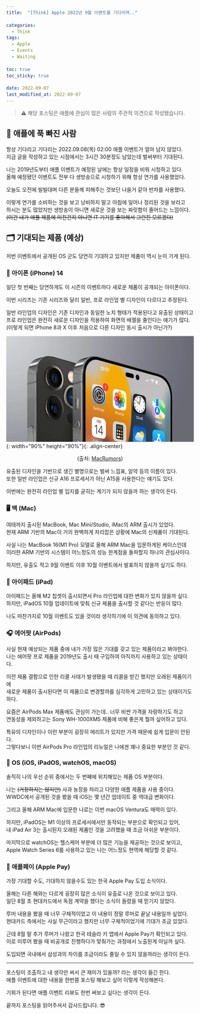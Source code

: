```yaml
---
title:  "[Think] Apple 2022년 9월 이벤트를 기다리며.."

categories:
  - Think
tags:
  - Apple
  - Events
  - Waiting

toc: true
toc_sticky: true

date: 2022-09-07
last_modified_at: 2022-09-07
---
```


> ⚠️ 해당 포스팅은 애플에 관심이 많은 사람의 주관적 의견으로 작성됐습니다.

## 🍎 애플에 푹 빠진 사람
항상 기다리고 기다리는 2022.09.08(목) 02:00 애플 이벤트가 얼마 남지 않았다.  
지금 글을 작성하고 있는 시점에서는 3시간 30분정도 남았는데 벌써부터 기대된다.

나는 2019년도부터 애플 이벤트가 예정된 날에는 항상 일정을 비워 시청하고 있다.  
올해 예정됐던 이벤트도 전부 다 생방송으로 시청하기 위해 항상 연가를 사용했었다.  

오늘도 오전에 빌빌대며 다른 분들께 피해주는 것보단 나을거 같아 반차를 사용했다.

이렇게 연가를 소비하는 것을 보고 낭비하지 말고 아침에 일어나 정리된 것을 보라고  
하시는 분도 많았지만 생방송이 아니면 새로운 것을 보는 짜릿함이 줄어드는 느낌이다.  
~~(이건 내가 애플 제품에 미친건지 아니면 IT 기기를 좋아해서 그런진 모르겠다)~~

## 🗂 기대되는 제품 (예상)
저번 이벤트에서 공개된 OS 군도 당연히 기대하고 있지만 제품이 역시 눈이 가게 된다.

### 📱 아이폰 (iPhone) 14
일단 첫 번째는 당연하게도 이 시즌의 이벤트마다 새로운 제품이 공개되는 아이폰이다.

이번 시리즈는 기존 시리즈와 달리 일반, 프로 라인업 별 디자인이 다르다고 추정된다.  

일반 라인업의 디자인은 기존 디자인과 동일한 노치 형태가 적용된다고 유출된 상태이고  
프로 라인업은 완전히 새로운 디자인을 적용하여 화면의 배젤을 줄인다는 얘기가 많다.  
(이렇게 되면 iPhone 8과 X 이후 처음으로 다른 디자인 동시 출시가 아닌가?)

![image](../../assets/image/Post/Think/Wait-for-2022-09-Apple-events/1.jpg "크래킹 페이지 확인"){: width="90%" height="90%"}{: .align-center}  
<center>

(출처: [MacRumors](https://www.macrumors.com/roundup/iphone-14/))

</center>

유출된 디자인을 기반으로 생긴 별명으로는 벌써 느낌표, 알약 등의 이름이 있다.   
또한 일반 라인업은 신규 A16 프로세서가 아닌 A15을 사용한다는 얘기도 있다.

이번에는 완전히 라인업 별 입지를 굳히는 계기가 되지 않을까 하는 생각이 든다.

### 🖥 맥 (Mac)
여태까지 출시된 MacBook, Mac Mini/Studio, iMac의 ARM 출시가 있었다.  
현재 ARM 기반의 Mac이 거의 완벽하게 자리잡은 상황에 Mac의 신제품이 기대된다.  

사실 나는 MacBook 16(M1 Pro) 모델로 올해 ARM Mac을 입문하게된 케이스인데  
이러한 ARM 기반의 시스템이 어느정도의 성능 한계점을 돌파할지 하나의 관심사이다.

하지만, 유출도 적고 9월 이벤트 이후 10월 이벤트에서 발표하지 않을까 싶기도 하다.

### 📲 아이패드 (iPad)
아이패드는 올해 M2 칩셋이 출시되면서 Pro 라인업에 대한 변화가 있지 않을까 싶다.  
하지만, iPadOS 10월 업데이트에 맞춰 신규 제품을 출시할 것 같다는 반응이 많다.

나도 마찬가지로 10월 이벤트도 있을 것이라 생각하기에 이 의견에 동의하고 있다.

### 🎧 에어팟 (AirPods)
사실 현재 예상되는 제품 중에 내가 가장 많은 기대를 갖고 있는 제품이라고 봐야한다.  
나는 에어팟 프로 제품을 2019년도 출시 때 구입하여 아직까지 사용하고 있는 상태이다.

이전 제품 결함으로 인한 리콜 사태가 발생됐을 때 리콜을 받긴 했지만 오래된 제품이기에  
새로운 제품이 출시된다면 이 제품으로 변경할까를 심각하게 고민하고 있는 상태이기도 하다.

요즘은 AirPods Max 제품에도 관심이 가는데.. 너무 비싼 가격을 자랑하기도 하고  
연동성을 제외하고는 Sony WH-1000XM5 제품에 비해 좋은게 뭘까 싶어하고 있다.

특유의 디자인이나 이런 부분이 굉장히 메리트가 있지만 가격 때문에 쉽게 입문이 안된다.  
그렇다보니 이번 AirPods Pro 라인업의 리뉴얼은 나에겐 꽤나 중요한 부분인 것 같다.

### 🍏 OS (iOS, iPadOS, watchOS, macOS)
솔직히 나의 우선 순위 중에서는 두 번째에 위치해있는 제품 OS 부분이다.  

나는 ~~(거창하지는 않지만)~~ 사과 농장을 차리고 다양한 애플 제품을 사용 중이다.  
WWDC에서 공개된 것을 봤을 때 iOS는 몇 년간 업데이트 중 역대급 변화이다.

그리고 올해 ARM Mac에 입문한 나로는 이번 macOS Ventura도 매력이 있다.  

하지만, iPadOS는 M1 이상의 프로세서에서만 동작되는 부분으로 확인되고 있어,   
내 iPad Air 3는 출시된지 오래된 제품인 것을 고려했을 때 조금 아쉬운 부분이다.  

마지막으로 watchOS는 헬스케어 부분에 더 많은 기능을 제공하는 것으로 보이고,  
Apple Watch Series 6를 사용하고 있는 나는 어느정도 현역에 해당할 것 같다.

### 👝 애플페이 (Apple Pay)
가장 기대할 수도, 기대하지 않을수도 있는 한국 Apple Pay 도입 소식이다.  

올해는 다른 해와는 다르게 굉장히 많은 소식이 유출로 나온 것으로 보이고 있다.  
일단 8월 초 현대카드에서 독점 계약을 했다는 소식이 들렸을 때 믿기지 않았다.  

루머 내용을 봤을 때 너무 구체적이었고 이 내용이 정말 루머로 끝날 내용일까 싶었다.  
현대카드 측에서는 사실 무근이라고 했지만 너무 구체적이었기에 기대가 조금 있었다.

근데 8월 말 추가 루머가 나왔고 한국 테슬라 키 앱에서 Apple Pay가 확인되고 있다.  
이로 미루어 봤을 때 비공개로 진행하다가 맞춰가는 과정에서 노출된게 아닐까 싶다.

도입되면 국내에서 삼성과의 차이를 조금이라도 줄일 수 있지 않을까라는 생각이 든다.

---

포스팅이 조촐하고 내 생각만 써서 큰 재미가 있을까? 라는 생각이 들긴 한다.  
애플 이벤트에 대한 내용을 한번쯤 포스팅 해보고 싶어 이렇게 작성해본다.

기회가 된다면 애플 이벤트 리뷰도 한번 써보고 싶다는 생각이 든다.

끝까지 포스팅을 읽어주셔서 감사드립니다. 😎